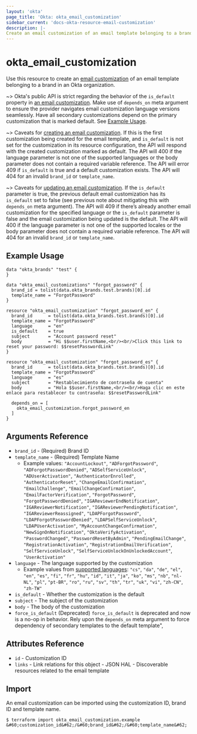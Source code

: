 ```yaml
---
layout: 'okta'
page_title: 'Okta: okta_email_customization'
sidebar_current: 'docs-okta-resource-email-customization'
description: |-
Create an email customization of an email template belonging to a brand in an Okta organization.
---
```


# okta_email_customization

Use this resource to create an [email
customization](https://developer.okta.com/docs/reference/api/brands/#create-email-customization)
of an email template belonging to a brand in an Okta organization.

~> Okta's public API is strict regarding the behavior of the `is_default`
property in [an email
customization](https://developer.okta.com/docs/reference/api/brands/#email-customization).
Make use of `depends_on` meta argument to ensure the provider navigates email customization
language versions seamlessly. Have all secondary customizations depend on the primary
customization that is marked default. See [Example Usage](#example-usage).

~> Caveats for [creating an email
customization](https://developer.okta.com/docs/reference/api/brands/#response-body-19).
If this is the first customization being created for the email template, and
`is_default` is not set for the customization in its resource configuration, the
API will respond with the created customization marked as default. The API will
400 if the language parameter is not one of the supported languages or the body
parameter does not contain a required variable reference. The API will error 409
if `is_default` is true and a default customization exists. The API will 404 for
an invalid `brand_id` or `template_name`.

~> Caveats for [updating an email
customization](https://developer.okta.com/docs/reference/api/brands/#response-body-22).
If the `is_default` parameter is true, the previous default email customization
has its `is_default` set to false (see previous note about mitigating this with
`depends_on` meta argument). The API will 409 if there’s already another email
customization for the specified language or the `is_default` parameter is false
and the email customization being updated is the default. The API will 400 if
the language parameter is not one of the supported locales or the body parameter
does not contain a required variable reference.  The API will 404 for an invalid
`brand_id` or `template_name`.

## Example Usage

```hcl
data "okta_brands" "test" {
}

data "okta_email_customizations" "forgot_password" {
  brand_id = tolist(data.okta_brands.test.brands)[0].id
  template_name = "ForgotPassword"
}

resource "okta_email_customization" "forgot_password_en" {
  brand_id      = tolist(data.okta_brands.test.brands)[0].id
  template_name = "ForgotPassword"
  language      = "en"
  is_default    = true
  subject       = "Account password reset"
  body          = "Hi $$user.firstName,<br/><br/>Click this link to reset your password: $$resetPasswordLink"
}

resource "okta_email_customization" "forgot_password_es" {
  brand_id      = tolist(data.okta_brands.test.brands)[0].id
  template_name = "ForgotPassword"
  language      = "es"
  subject       = "Restablecimiento de contraseña de cuenta"
  body          = "Hola $$user.firstName,<br/><br/>Haga clic en este enlace para restablecer tu contraseña: $$resetPasswordLink"

  depends_on = [
    okta_email_customization.forgot_password_en
  ]
}
```

## Arguments Reference

- `brand_id` - (Required) Brand ID
- `template_name` - (Required) Template Name
  - Example values: `"AccountLockout"`,
`"ADForgotPassword"`,
`"ADForgotPasswordDenied"`,
`"ADSelfServiceUnlock"`,
`"ADUserActivation"`,
`"AuthenticatorEnrolled"`,
`"AuthenticatorReset"`,
`"ChangeEmailConfirmation"`,
`"EmailChallenge"`,
`"EmailChangeConfirmation"`,
`"EmailFactorVerification"`,
`"ForgotPassword"`,
`"ForgotPasswordDenied"`,
`"IGAReviewerEndNotification"`,
`"IGAReviewerNotification"`,
`"IGAReviewerPendingNotification"`,
`"IGAReviewerReassigned"`,
`"LDAPForgotPassword"`,
`"LDAPForgotPasswordDenied"`,
`"LDAPSelfServiceUnlock"`,
`"LDAPUserActivation"`,
`"MyAccountChangeConfirmation"`,
`"NewSignOnNotification"`,
`"OktaVerifyActivation"`,
`"PasswordChanged"`,
`"PasswordResetByAdmin"`,
`"PendingEmailChange"`,
`"RegistrationActivation"`,
`"RegistrationEmailVerification"`,
`"SelfServiceUnlock"`,
`"SelfServiceUnlockOnUnlockedAccount"`,
`"UserActivation"`
- `language` - The language supported by the customization
  - Example values from [supported languages](https://developer.okta.com/docs/reference/api/brands/#supported-languages): 
    `"cs"`,
    `"da"`,
    `"de"`,
    `"el"`,
    `"en"`,
    `"es"`,
    `"fi"`,
    `"fr"`,
    `"hu"`,
    `"id"`,
    `"it"`,
    `"ja"`,
    `"ko"`,
    `"ms"`,
    `"nb"`,
    `"nl-NL"`,
    `"pl"`,
    `"pt-BR"`,
    `"ro"`,
    `"ru"`,
    `"sv"`,
    `"th"`,
    `"tr"`,
    `"uk"`,
    `"vi"`,
    `"zh-CN"`,
    `"zh-TW"`
- `is_default` - Whether the customization is the default
- `subject` - The subject of the customization
- `body` - The body of the customization
- `force_is_default` (Deprecated) `force_is_default` is deprecated and now is a no-op in behavior. Rely upon the `depends_on` meta argument to force dependency of secondary templates to the default template",

## Attributes Reference

- `id` - Customization ID
- `links` - Link relations for this object - JSON HAL - Discoverable resources related to the email template

## Import

An email customization can be imported using the customization ID, brand ID and template name.

```
$ terraform import okta_email_customization.example &#60;customization_id&#62;/&#60;brand_id&#62;/&#60;template_name&#62;
```
